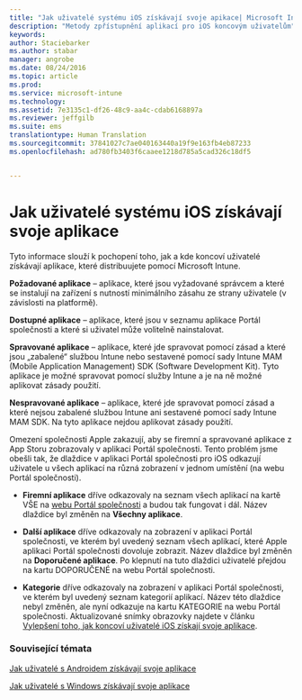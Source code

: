 ```yaml
---
title: "Jak uživatelé systému iOS získávají svoje apikace| Microsoft Intune"
description: "Metody zpřístupnění aplikací pro iOS koncovým uživatelům"
keywords: 
author: Staciebarker
ms.author: stabar
manager: angrobe
ms.date: 08/24/2016
ms.topic: article
ms.prod: 
ms.service: microsoft-intune
ms.technology: 
ms.assetid: 7e3135c1-df26-48c9-aa4c-cdab6168897a
ms.reviewer: jeffgilb
ms.suite: ems
translationtype: Human Translation
ms.sourcegitcommit: 37841027c7ae040163440a19f9e163fb4eb87233
ms.openlocfilehash: ad780fb3403f6caaee1218d785a5cad326c18df5


---
```



# Jak uživatelé systému iOS získávají svoje aplikace

Tyto informace slouží k pochopení toho, jak a kde koncoví uživatelé získávají aplikace, které distribuujete pomocí Microsoft Intune.

**Požadované aplikace** – aplikace, které jsou vyžadované správcem a které se instalují na zařízení s nutností minimálního zásahu ze strany uživatele (v závislosti na platformě).

**Dostupné aplikace** – aplikace, které jsou v seznamu aplikace Portál společnosti a které si uživatel může volitelně nainstalovat.

**Spravované aplikace** – aplikace, které jde spravovat pomocí zásad a které jsou „zabalené“ službou Intune nebo sestavené pomocí sady Intune MAM (Mobile Application Management) SDK (Software Development Kit). Tyto aplikace je možné spravovat pomocí služby Intune a je na ně možné aplikovat zásady použití.

**Nespravované aplikace** – aplikace, které jde spravovat pomocí zásad a které nejsou zabalené službou Intune ani sestavené pomocí sady Intune MAM SDK. Na tyto aplikace nejdou aplikovat zásady použití.

Omezení společnosti Apple zakazují, aby se firemní a spravované aplikace z App Storu zobrazovaly v aplikaci Portál společnosti. Tento problém jsme obešli tak, že dlaždice v aplikaci Portál společnosti pro iOS odkazují uživatele u všech aplikací na různá zobrazení v jednom umístění (na webu Portál společnosti).

- **Firemní aplikace** dříve odkazovaly na seznam všech aplikací na kartě VŠE na [webu Portál společnosti](http://portal.manage.microsoft.com) a budou tak fungovat i dál. Název dlaždice byl změněn na **Všechny aplikace**.

- **Další aplikace** dříve odkazovaly na zobrazení v aplikaci Portál společnosti, ve kterém byl uvedený seznam všech aplikací, které Apple aplikaci Portál společnosti dovoluje zobrazit. Název dlaždice byl změněn na **Doporučené aplikace**. Po klepnutí na tuto dlaždici uživatelé přejdou na kartu DOPORUČENÉ na webu Portál společnosti.

-  **Kategorie** dříve odkazovaly na zobrazení v aplikaci Portál společnosti, ve kterém byl uvedený seznam kategorií aplikací. Název této dlaždice nebyl změněn, ale nyní odkazuje na kartu KATEGORIE na webu Portál společnosti.
Aktualizované snímky obrazovky najdete v článku [Vylepšení toho, jak koncoví uživatelé iOS získají svoje aplikace](https://gallery.technet.microsoft.com/Improvements-in-how-iOS-d1104186).



### Související témata
[Jak uživatelé s Androidem získávají svoje aplikace](how-your-android-users-get-their-apps.md)

[Jak uživatelé s Windows získávají svoje aplikace](how-your-windows-users-get-their-apps.md)



<!--HONumber=Oct16_HO2-->


